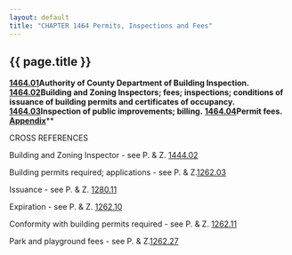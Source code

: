 ```yaml
---
layout: default 
title: "CHAPTER 1464 Permits, Inspections and Fees"
---
```


{{ page.title }}
----------------

[**1464.01**](58e39eb5.html)**Authority of County Department of Building
Inspection.** [**1464.02**](58e9d3cb.html)**Building and Zoning
Inspectors; fees; inspections; conditions of issuance of building
permits and certificates of occupancy.**
[**1464.03**](59044f8e.html)**Inspection of public improvements;
billing.** [**1464.04**](590733b4.html)**Permit fees.**
[**Appendix**](5928797e.html)**

CROSS REFERENCES

Building and Zoning Inspector - see P. & Z. [1444.02](4d24dd4b.html)

Building permits required; applications - see P. &
Z.[1262.03](4d272a92.html)

Issuance - see P. & Z. [1280.11](4d372970.html)

Expiration - see P. & Z. [1262.10](4d46e645.html)

Conformity with building permits required - see P. & Z.
[1262.11](4d4a6a61.html)

Park and playground fees - see P. & Z.[1262.27](4d9758ea.html)
